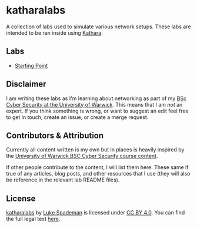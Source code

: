 # katharalabs

A collection of labs used to simulate various network setups. These labs are
intended to be ran inside using
[Kathara](https://github.com/KatharaFramework/Kathara).

## Labs

* [Starting Point](./l-startingpoint/)

## Disclaimer

I am writing these labs as I'm learning about networking as part of my
[BSc Cyber Security at the University of Warwick](https://warwick.ac.uk/fac/sci/wmg/education/undergraduate/cyber/).
This means that I am _not_ an expert. If you think something is wrong, or want
to suggest an edit feel free to get in touch, create an issue, or create a
merge request.

## Contributors & Attribution

Currently all content written is my own but in places is heavily inspired by the
[University of Warwick BSC Cyber Security course content](https://warwick.ac.uk/fac/sci/wmg/education/undergraduate/cyber/).

If other people contribute to the content, I will list them here. These same if
true of any articles, blog posts, and other resources that I use (they will also
be reference in the relevant lab README files).

## License

[katharalabs](https://gitlab.com/mokytis/katharalabs) by
[Luke Spademan](https://lukespademan.com) is licensed under
[CC BY 4.0](https://creativecommons.org/licenses/by/4.0).
You can find the full legal text [here](./LICENSE).
